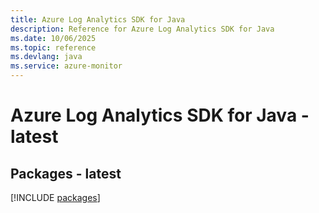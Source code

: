 ```yaml
---
title: Azure Log Analytics SDK for Java
description: Reference for Azure Log Analytics SDK for Java
ms.date: 10/06/2025
ms.topic: reference
ms.devlang: java
ms.service: azure-monitor
---
```

# Azure Log Analytics SDK for Java - latest
## Packages - latest
[!INCLUDE [packages](log-analytics-index.md)]